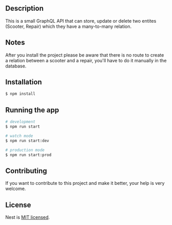 
## Description

This is a small GraphQL API that can store, update or delete two entites (Scooter, Repair) which they have a many-to-many relation.

## Notes

After you install the project please be aware that there is no route to create a relation between a scooter and a repair, you'll have to do it manually in the database.

## Installation

```bash
$ npm install
```

## Running the app

```bash
# development
$ npm run start

# watch mode
$ npm run start:dev

# production mode
$ npm run start:prod
```

## Contributing

If you want to contribute to this project and make it better, your help is very welcome.

## License

Nest is [MIT licensed](LICENSE).

